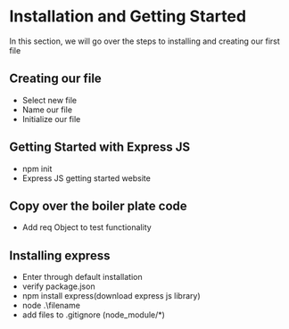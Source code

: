 
# Installation and Getting Started

In this section, we will go over the steps to installing and creating our first file

## Creating our file
- Select new file
- Name our file
- Initialize our file

## Getting Started with Express JS
- npm init
- Express JS getting started website

## Copy over the boiler plate code
- Add req Object to test functionality

## Installing express
- Enter through default installation
- verify package.json
- npm install express(download express js library)
- node .\filename
- add files to .gitignore (node_module/*)

